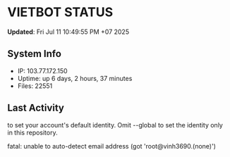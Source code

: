 # VIETBOT STATUS
**Updated**: Fri Jul 11 10:49:55 PM +07 2025

## System Info
- IP: 103.77.172.150
- Uptime: up 6 days, 2 hours, 37 minutes
- Files: 22551

## Last Activity

to set your account's default identity.
Omit --global to set the identity only in this repository.

fatal: unable to auto-detect email address (got 'root@vinh3690.(none)')

